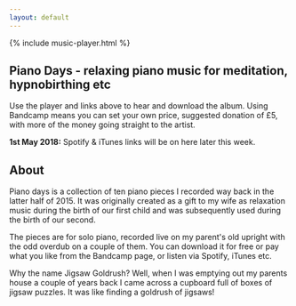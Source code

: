 ```yaml
---
layout: default
---
```

<div class="col-cont text-section"> 
    {% include music-player.html %}

<h2>Piano Days - relaxing piano music for meditation, hypnobirthing etc</h2>

<p>Use the player and links above to hear and download the album. Using Bandcamp means you can set your own price, suggested donation of &pound;5, with more of the money going straight to the artist.</p>

<p><strong>1st May 2018:</strong> Spotify &amp; iTunes links will be on here later this week.</p>

<h2>About</h2>

<p>Piano days is a collection of ten piano pieces I recorded way back in the latter half of 2015. It was originally created as a gift to my wife as relaxation music during the birth of our first child and was subsequently used during the birth of our second.</p>

<p>The pieces are for solo piano, recorded live on my parent's old upright with the odd overdub on a couple of them. You can download it for free or pay what you like from the Bandcamp page, or listen via Spotify, iTunes etc.</p>

<p>Why the name Jigsaw Goldrush? Well, when I was emptying out my parents house a couple of years back I came across a cupboard full of boxes of jigsaw puzzles. It was like finding a goldrush of jigsaws!</p>

</div>